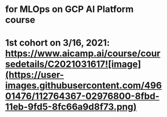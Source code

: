 # for MLOps on GCP AI Platform course
# 1st cohort on 3/16, 2021: https://www.aicamp.ai/course/coursedetails/C2021031617![image](https://user-images.githubusercontent.com/49601476/112764367-02976800-8fbd-11eb-9fd5-8fc66a9d8f73.png)
